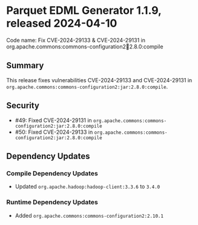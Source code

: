 # Parquet EDML Generator 1.1.9, released 2024-04-10

Code name: Fix CVE-2024-29133 & CVE-2024-29131 in org.apache.commons:commons-configuration2:jar:2.8.0:compile

## Summary

This release fixes vulnerabilities CVE-2024-29133 and CVE-2024-29131 in `org.apache.commons:commons-configuration2:jar:2.8.0:compile`.

## Security

* #49: Fixed CVE-2024-29131 in `org.apache.commons:commons-configuration2:jar:2.8.0:compile`
* #50: Fixed CVE-2024-29133 in `org.apache.commons:commons-configuration2:jar:2.8.0:compile`

## Dependency Updates

### Compile Dependency Updates

* Updated `org.apache.hadoop:hadoop-client:3.3.6` to `3.4.0`

### Runtime Dependency Updates

* Added `org.apache.commons:commons-configuration2:2.10.1`
